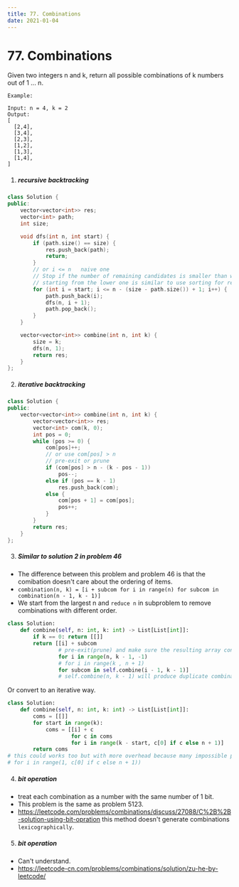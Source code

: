 ```yaml
---
title: 77. Combinations
date: 2021-01-04
---
```

# 77. Combinations

Given two integers n and k, return all possible combinations of k numbers out of 1 ... n.

```
Example:

Input: n = 4, k = 2
Output:
[
  [2,4],
  [3,4],
  [2,3],
  [1,2],
  [1,3],
  [1,4],
]
```

1. ##### recursive backtracking

```cpp
class Solution {
public:
    vector<vector<int>> res;
    vector<int> path;
    int size;

    void dfs(int n, int start) {
        if (path.size() == size) {
            res.push_back(path);
            return;
        }
        // or i <= n   naive one
        // Stop if the number of remaining candidates is smaller than what we need
        // starting from the lower one is similar to use sorting for removing duplicate permutaions
        for (int i = start; i <= n - (size - path.size()) + 1; i++) {
            path.push_back(i);
            dfs(n, i + 1);
            path.pop_back();
        }
    }

    vector<vector<int>> combine(int n, int k) {
        size = k;
        dfs(n, 1);
        return res;
    }
};
```

2. ##### iterative backtracking

```cpp
class Solution {
public:
    vector<vector<int>> combine(int n, int k) {
        vector<vector<int>> res;
        vector<int> com(k, 0);
        int pos = 0;
        while (pos >= 0) {
            com[pos]++;
            // or use com[pos] > n
            // pre-exit or prune
            if (com[pos] > n - (k - pos - 1))
                pos--;
            else if (pos == k - 1)
                res.push_back(com);
            else {
                com[pos + 1] = com[pos];
                pos++;
            }
        }
        return res;
    }
};
```

3. ##### Similar to solution 2 in problem 46

- The difference between this problem and problem 46 is that the comibation doesn't care about the ordering of items.
- `combination(n, k) = [i + subcom for i in range(n) for subcom in combination(n - 1, k - 1)]`
- We start from the largest n and `reduce n` in subproblem to remove combinations with different order.


```python
class Solution:
    def combine(self, n: int, k: int) -> List[List[int]]:
        if k == 0: return [[]]
        return [[i] + subcom
                # pre-exit(prune) and make sure the resulting array contain k items.
                for i in range(n, k - 1, -1)
                # for i in range(k , n + 1)
                for subcom in self.combine(i - 1, k - 1)]
                # self.combine(n, k - 1) will produce duplicate combination
```

Or convert to an iterative way.

```python
class Solution:
    def combine(self, n: int, k: int) -> List[List[int]]:
        coms = [[]]
        for start in range(k):
            coms = [[i] + c
                    for c in coms
                    for i in range(k - start, c[0] if c else n + 1)]
        return coms
# this could works too but with more overhead because many impossible path are created and abandoned in future steps by range call.
# for i in range(1, c[0] if c else n + 1))
```

4. ##### bit operation

- treat each combination as a number with the same number of 1 bit.
- This problem is the same as problem 5123.
- https://leetcode.com/problems/combinations/discuss/27088/C%2B%2B-solution-using-bit-opration this method doesn't generate combinations `lexicographically`.


5. ##### bit operation

- Can't understand.
- https://leetcode-cn.com/problems/combinations/solution/zu-he-by-leetcode/
